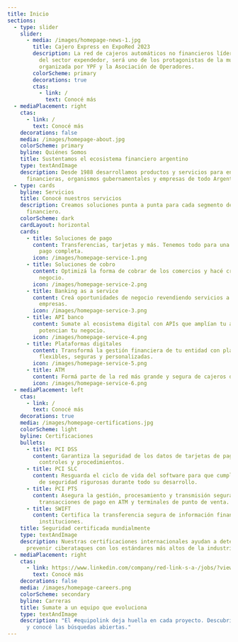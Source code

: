 ```yaml
---
title: Inicio
sections:
  - type: slider
    slider:
      - media: /images/homepage-news-1.jpg
        title: Cajero Express en ExpoRed 2023
        description: La red de cajeros automáticos no financieros líder en el mercado
          del sector expendedor, será uno de los protagonistas de la muestra
          organizada por YPF y la Asociación de Operadores.
        colorScheme: primary
        decorations: true
        ctas:
          - link: /
            text: Conocé más
  - mediaPlacement: right
    ctas:
      - link: /
        text: Conocé más
    decorations: false
    media: /images/homepage-about.jpg
    colorScheme: primary
    byline: Quiénes Somos
    title: Sustentamos el ecosistema financiero argentino
    type: textAndImage
    description: Desde 1988 desarrollamos productos y servicios para entidades
      financieras, organismos gubernamentales y empresas de todo Argentina.
  - type: cards
    byline: Servicios
    title: Conocé nuestros servicios
    description: Creamos soluciones punta a punta para cada segmento del ecosistema
      financiero.
    colorScheme: dark
    cardLayout: horizontal
    cards:
      - title: Soluciones de pago
        content: Transferencias, tarjetas y más. Tenemos todo para una experiencia de
          pago completa.
        icon: /images/homepage-service-1.png
      - title: Soluciones de cobro
        content: Optimizá la forma de cobrar de los comercios y hacé crecer cada
          negocio.
        icon: /images/homepage-service-2.png
      - title: Banking as a service
        content: Creá oportunidades de negocio revendiendo servicios a otros bancos y
          empresas.
        icon: /images/homepage-service-3.png
      - title: API banco
        content: Sumate al ecosistema digital con APIs que amplían tu alcance y
          potencian tu negocio.
        icon: /images/homepage-service-4.png
      - title: Plataformas digitales
        content: Transformá la gestión financiera de tu entidad con plataformas
          flexibles, seguras y personalizadas.
        icon: /images/homepage-service-5.png
      - title: ATM
        content: Formá parte de la red más grande y segura de cajeros de todo el país.
        icon: /images/homepage-service-6.png
  - mediaPlacement: left
    ctas:
      - link: /
        text: Conocé más
    decorations: true
    media: /images/homepage-certifications.jpg
    colorScheme: light
    byline: Certificaciones
    bullets:
      - title: PCI DSS
        content: Garantiza la seguridad de los datos de tarjetas de pago con estrictos
          controles y procedimientos.
      - title: PCI SLC
        content: Resguarda el ciclo de vida del software para que cumpla con prácticas
          de seguridad rigurosas durante todo su desarrollo.
      - title: PCI PTS
        content: Asegura la gestión, procesamiento y transmisión segura del PIN en
          transacciones de pago en ATM y terminales de punto de venta.
      - title: SWIFT
        content: Certifica la transferencia segura de información financiera entre
          instituciones.
    title: Seguridad certificada mundialmente
    type: textAndImage
    description: Nuestras certificaciones internacionales ayudan a detectar y
      prevenir ciberataques con los estándares más altos de la industria.
  - mediaPlacement: right
    ctas:
      - link: https://www.linkedin.com/company/red-link-s-a-/jobs/?viewAsMember=true
        text: Conocé más
    decorations: false
    media: /images/homepage-careers.png
    colorScheme: secondary
    byline: Carreras
    title: Sumate a un equipo que evoluciona
    type: textAndImage
    description: "El #equipolink deja huella en cada proyecto. Descubrí nuestro ADN
      y conocé las búsquedas abiertas."
---
```

